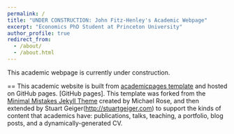 ```yaml
---
permalink: /
title: "UNDER CONSTRUCTION: John Fitz-Henley's Academic Webpage"
excerpt: "Economics PhD Student at Princeton University"
author_profile: true
redirect_from: 
  - /about/
  - /about.html
---
```


This academic webpage is currently under construction.

==
This academic website is built from [academicpages template](https://github.com/academicpages/academicpages.github.io) and hosted on GitHub pages. [GitHub pages]. This template was forked from the [Minimal Mistakes Jekyll Theme](https://mmistakes.github.io/minimal-mistakes/) created by Michael Rose, and then extended by Stuart Geiger(http://stuartgeiger.com) to support the kinds of content that academics have: publications, talks, teaching, a portfolio, blog posts, and a dynamically-generated CV.
